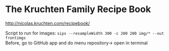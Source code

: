 # The Kruchten Family Recipe Book

http://nicolas.kruchten.com/recipebook/
 
Script to run for images: `sips --resampleWidth 300 -c 200 200 img/* --out frontimgs`  
Before, go to GitHub app and do menu repository-> open in terminal